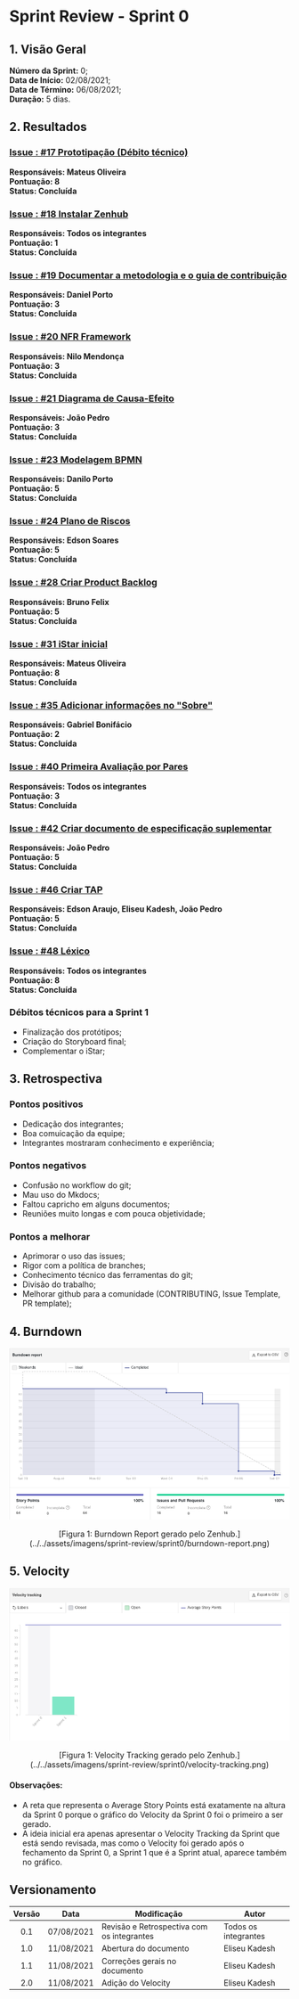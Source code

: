 # Sprint Review - Sprint 0
 
## 1. Visão Geral
**Número da Sprint:** 0;<br>
**Data de Início:** 02/08/2021;<br>
**Data de Término:** 06/08/2021;<br>
**Duração:** 5 dias.<br>
 
## 2. Resultados

### [**Issue : #17 Prototipação (Débito técnico)**](https://github.com/UnBArqDsw2021-1/2021.1_G6_Curumim/issues/17)
 **Responsáveis: Mateus Oliveira**<br>
 **Pontuação: 8**<br>
 **Status: Concluída**<br>
 
### [**Issue : #18 Instalar Zenhub**](https://github.com/UnBArqDsw2021-1/2021.1_G6_Curumim/issues/18)
 **Responsáveis: Todos os integrantes**<br>
 **Pontuação: 1**<br>
 **Status: Concluída**<br>
 
### [**Issue : #19 Documentar a metodologia e o guia de contribuição**](https://github.com/UnBArqDsw2021-1/2021.1_G6_Curumim/issues/19)
 **Responsáveis: Daniel Porto<br>**
 **Pontuação: 3<br>**
 **Status: Concluída<br>**
 
### [**Issue : #20 NFR Framework**](https://github.com/UnBArqDsw2021-1/2021.1_G6_Curumim/issues/20)
 **Responsáveis: Nilo Mendonça**<br>
 **Pontuação: 3**<br>
 **Status: Concluída**<br>
 
### [**Issue : #21 Diagrama de Causa-Efeito**](https://github.com/UnBArqDsw2021-1/2021.1_G6_Curumim/issues/21)
 **Responsáveis: João Pedro**<br>
 **Pontuação: 3**<br>
 **Status: Concluída**<br>
 
### [**Issue : #23 Modelagem BPMN**](https://github.com/UnBArqDsw2021-1/2021.1_G6_Curumim/issues/23)
 **Responsáveis: Danilo Porto**<br>
 **Pontuação: 5**<br>
 **Status: Concluída**<br>
 
### [**Issue : #24 Plano de Riscos**](https://github.com/UnBArqDsw2021-1/2021.1_G6_Curumim/issues/24)
 **Responsáveis: Edson Soares**<br>
 **Pontuação: 5**<br>
 **Status: Concluída**<br>
 
### [**Issue : #28 Criar Product Backlog**](https://github.com/UnBArqDsw2021-1/2021.1_G6_Curumim/issues/28)
 **Responsáveis: Bruno Felix**<br>
 **Pontuação: 5**<br>
 **Status: Concluída**<br>
 
### [**Issue : #31 iStar inicial**](https://github.com/UnBArqDsw2021-1/2021.1_G6_Curumim/issues/31)
 **Responsáveis: Mateus Oliveira**<br>
 **Pontuação: 8**<br>
 **Status: Concluída**<br>
 
### [**Issue : #35 Adicionar informações no "Sobre"**](https://github.com/UnBArqDsw2021-1/2021.1_G6_Curumim/issues/35)
 **Responsáveis: Gabriel Bonifácio**<br>
 **Pontuação: 2**<br>
 **Status: Concluída**<br>
 
### [**Issue : #40 Primeira Avaliação por Pares**](https://github.com/UnBArqDsw2021-1/2021.1_G6_Curumim/issues/40)
 **Responsáveis: Todos os integrantes**<br>
 **Pontuação: 3**<br>
 **Status: Concluída**<br>
 
### [**Issue : #42 Criar documento de especificação suplementar**](https://github.com/UnBArqDsw2021-1/2021.1_G6_Curumim/issues/42)
 **Responsáveis: João Pedro**<br>
 **Pontuação: 5**<br>
 **Status: Concluída**<br>
 
### [**Issue : #46 Criar TAP**](https://github.com/UnBArqDsw2021-1/2021.1_G6_Curumim/issues/46)
 **Responsáveis: Edson Araujo, Eliseu Kadesh, João Pedro**<br>
 **Pontuação: 5**<br>
 **Status: Concluída**<br>
 
### [**Issue : #48 Léxico**](https://github.com/UnBArqDsw2021-1/2021.1_G6_Curumim/issues/48)
 **Responsáveis: Todos os integrantes**<br>
 **Pontuação: 8**<br>
 **Status: Concluída**<br>

### **Débitos técnicos para a Sprint 1**
 - Finalização dos protótipos;
 - Criação do Storyboard final;
 - Complementar o iStar;

## 3. Retrospectiva
 
### **Pontos positivos**
 - Dedicação dos integrantes;
 - Boa comuicação da equipe;
 - Integrantes mostraram conhecimento e experiência;
 
### **Pontos negativos**
 - Confusão no workflow do git;
 - Mau uso do Mkdocs;
 - Faltou capricho em alguns documentos;
 - Reuniões muito longas e com pouca objetividade;
  
### **Pontos a melhorar**
 - Aprimorar o uso das issues;
 - Rigor com a política de branches;
 - Conhecimento técnico das ferramentas do git;
 - Divisão do trabalho;
 - Melhorar github para a comunidade (CONTRIBUTING, Issue Template, PR template);
 
## 4. Burndown
![Burndown Report](../../assets/imagens/sprint-review/sprint0/burndown-report.png)
<center>[Figura 1: Burndown Report gerado pelo Zenhub.](../../assets/imagens/sprint-review/sprint0/burndown-report.png)</center>
 
## 5. Velocity
![Velocity Tracking](../../assets/imagens/sprint-review/sprint0/velocity-tracking.png)
<center>[Figura 1: Velocity Tracking gerado pelo Zenhub.](../../assets/imagens/sprint-review/sprint0/velocity-tracking.png)</center>

#### **Observações**:<br> 
- A reta que representa o Average Story Points está exatamente na altura da Sprint 0 porque o gráfico do Velocity da Sprint 0 foi o primeiro a ser gerado.<br>
- A ideia inicial era apenas apresentar o Velocity Tracking da Sprint que está sendo revisada, mas como o Velocity foi gerado após o fechamento da Sprint 0, a Sprint 1 que é a Sprint atual, aparece também no gráfico.

## Versionamento
| Versão | Data       | Modificação                                | Autor                |
| :----: | ---------- | ------------------------------------------ | -------------------- |
|  0.1   | 07/08/2021 | Revisão e Retrospectiva com os integrantes | Todos os integrantes |
|  1.0   | 11/08/2021 | Abertura do documento                      | Eliseu Kadesh        |
|  1.1   | 11/08/2021 | Correções gerais no documento              | Eliseu Kadesh        |
|  2.0   | 11/08/2021 | Adição do Velocity                         | Eliseu Kadesh        |